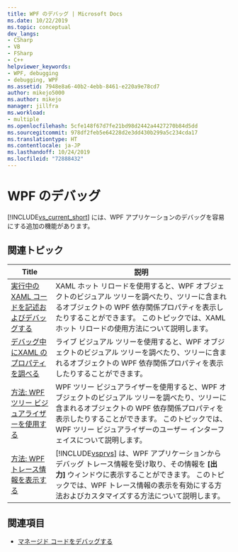 ```yaml
---
title: WPF のデバッグ | Microsoft Docs
ms.date: 10/22/2019
ms.topic: conceptual
dev_langs:
- CSharp
- VB
- FSharp
- C++
helpviewer_keywords:
- WPF, debugging
- debugging, WPF
ms.assetid: 7948e8a6-40b2-4ebb-8461-e220a9e78cd7
author: mikejo5000
ms.author: mikejo
manager: jillfra
ms.workload:
- multiple
ms.openlocfilehash: 5cfe148f67d7fe21bd98d2442a4427270b84d5dd
ms.sourcegitcommit: 978df2feb5e64228d2e3dd430b299a5c234cda17
ms.translationtype: HT
ms.contentlocale: ja-JP
ms.lasthandoff: 10/24/2019
ms.locfileid: "72888432"
---
```

# <a name="debugging-wpf"></a>WPF のデバッグ

[!INCLUDE[vs_current_short](../code-quality/includes/vs_current_short_md.md)] には、WPF アプリケーションのデバッグを容易にする追加の機能があります。

## <a name="related-topics"></a>関連トピック

| Title | 説明 |
| - | - |
| [実行中の XAML コードを記述およびデバッグする](../xaml-tools/xaml-hot-reload.md) | XAML ホット リロードを使用すると、WPF オブジェクトのビジュアル ツリーを調べたり、ツリーに含まれるオブジェクトの WPF 依存関係プロパティを表示したりすることができます。 このトピックでは、XAML ホット リロードの使用方法について説明します。 |
| [デバッグ中にXAML のプロパティを調べる](../xaml-tools/xaml-hot-reload.md) | ライブ ビジュアル ツリーを使用すると、WPF オブジェクトのビジュアル ツリーを調べたり、ツリーに含まれるオブジェクトの WPF 依存関係プロパティを表示したりすることができます。 |
| [方法: WPF ツリー ビジュアライザーを使用する](../debugger/how-to-use-the-wpf-tree-visualizer.md) | WPF ツリー ビジュアライザーを使用すると、WPF オブジェクトのビジュアル ツリーを調べたり、ツリーに含まれるオブジェクトの WPF 依存関係プロパティを表示したりすることができます。 このトピックでは、WPF ツリー ビジュアライザーのユーザー インターフェイスについて説明します。 |
| [方法: WPF トレース情報を表示する](../debugger/how-to-display-wpf-trace-information.md) | [!INCLUDE[vsprvs](../code-quality/includes/vsprvs_md.md)] は、WPF アプリケーションからデバッグ トレース情報を受け取り、その情報を **[出力]** ウィンドウに表示することができます。 このトピックでは、WPF トレース情報の表示を有効にする方法およびカスタマイズする方法について説明します。 |

## <a name="see-also"></a>関連項目
- [マネージド コードをデバッグする](../debugger/debugging-managed-code.md)